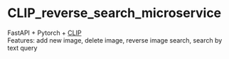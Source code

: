 # CLIP_reverse_search_microservice
FastAPI + Pytorch + [CLIP](https://github.com/openai/CLIP) <br>
Features: add new image, delete image, reverse image search, search by text query
